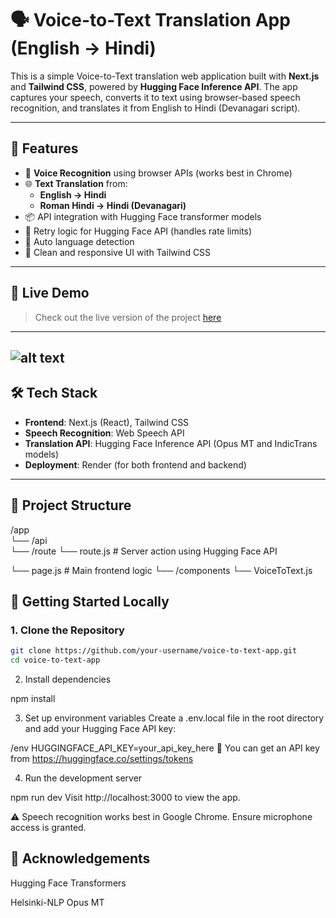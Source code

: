# 🗣️ Voice-to-Text Translation App (English → Hindi)

This is a simple Voice-to-Text translation web application built with **Next.js** and **Tailwind CSS**, powered by **Hugging Face Inference API**. The app captures your speech, converts it to text using browser-based speech recognition, and translates it from English to Hindi (Devanagari script).

---

## 🔧 Features

- 🎤 **Voice Recognition** using browser APIs (works best in Chrome)
- 🌐 **Text Translation** from:
  - **English → Hindi**
  - **Roman Hindi → Hindi (Devanagari)**
- 📦 API integration with Hugging Face transformer models
- 🔁 Retry logic for Hugging Face API (handles rate limits)
- 🧠 Auto language detection
- 🎨 Clean and responsive UI with Tailwind CSS

---

## 🚀 Live Demo

> Check out the live version of the project [here](https://voice-to-text-app-shit.onrender.com/)

---

## ![alt text](<Screenshot 2025-06-30 at 11.20.57 PM.png>)

## 🛠️ Tech Stack

- **Frontend**: Next.js (React), Tailwind CSS
- **Speech Recognition**: Web Speech API
- **Translation API**: Hugging Face Inference API (Opus MT and IndicTrans models)
- **Deployment**: Render (for both frontend and backend)

---

## 📁 Project Structure

/app  
└── /api  
└── /route
  └── route.js # Server action using Hugging Face API

└── page.js # Main frontend logic
└── /components
└── VoiceToText.js

## 🚀 Getting Started Locally

### 1. Clone the Repository

```bash
git clone https://github.com/your-username/voice-to-text-app.git
cd voice-to-text-app
```

2. Install dependencies

npm install

3. Set up environment variables
   Create a .env.local file in the root directory and add your Hugging Face API key:

/env
HUGGINGFACE_API_KEY=your_api_key_here
🧠 You can get an API key from https://huggingface.co/settings/tokens

4. Run the development server

npm run dev
Visit http://localhost:3000 to view the app.

⚠️ Speech recognition works best in Google Chrome. Ensure microphone access is granted.

## 🙏 Acknowledgements

Hugging Face Transformers

Helsinki-NLP Opus MT
